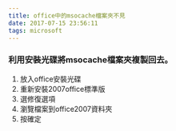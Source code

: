 ```yaml
---
title: office中的msocache檔案夾不見
date: 2017-07-15 23:56:11
tags: microsoft
---
```

### 利用安裝光碟將msocache檔案夾複製回去。
1. 放入office安裝光碟
1. 重新安裝2007office標準版
1. 選修復選項
1. 瀏覽檔案到office2007資料夾
1. 按確定